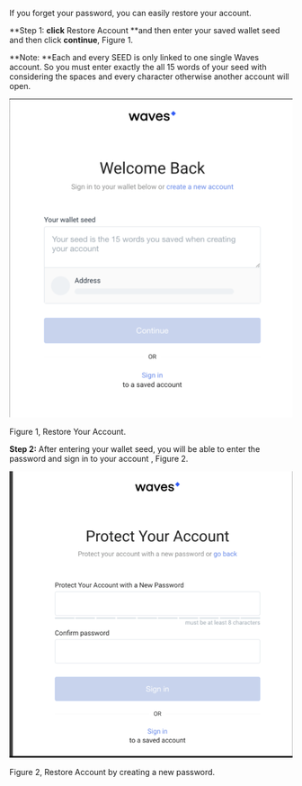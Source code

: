 If you forget your password, you can easily restore your account.

**Step 1: **click** Restore Account **and then enter your saved wallet seed and then click **continue**, Figure 1.

**Note: **Each and every SEED is only linked to one single Waves account. So you must enter exactly the all 15 words of your seed with considering the spaces and every character otherwise another account will open.

![](/assets/Webp.net-resizeimage-7.png)

Figure 1, Restore Your Account.



**Step 2:** After entering your wallet seed, you will be able to enter the password and sign in to your account , Figure 2.

![](/assets/Webp.net-resizeimage-8.png)

Figure 2, Restore Account by creating a new password.





